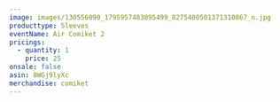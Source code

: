 ```yaml
---
image: images/130556090_1795957483895499_8275400501371310867_n.jpg
producttype: Sleeves
eventName: Air Comiket 2
pricings:
  - quantity: 1
    price: 25
onsale: false
asin: 8WGj9lyXc
merchandise: comiket
---
```

